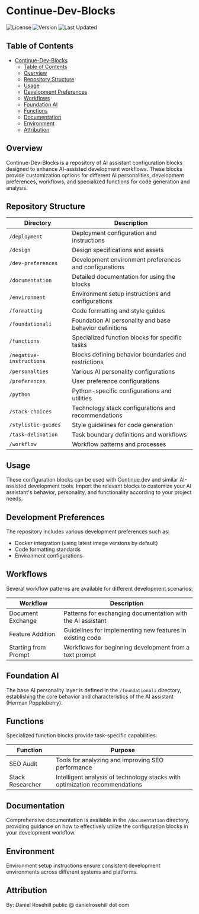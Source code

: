 # Continue-Dev-Blocks

![License](https://img.shields.io/badge/license-MIT-blue.svg)
![Version](https://img.shields.io/badge/version-1.0.0-green.svg)
![Last Updated](https://img.shields.io/badge/last%20updated-May%202024-brightgreen.svg)

## Table of Contents

- [Continue-Dev-Blocks](#continue-dev-blocks)
  - [Table of Contents](#table-of-contents)
  - [Overview](#overview)
  - [Repository Structure](#repository-structure)
  - [Usage](#usage)
  - [Development Preferences](#development-preferences)
  - [Workflows](#workflows)
  - [Foundation AI](#foundation-ai)
  - [Functions](#functions)
  - [Documentation](#documentation)
  - [Environment](#environment)
  - [Attribution](#attribution)

## Overview

Continue-Dev-Blocks is a repository of AI assistant configuration blocks designed to enhance AI-assisted development workflows. These blocks provide customization options for different AI personalities, development preferences, workflows, and specialized functions for code generation and analysis.

## Repository Structure

| Directory | Description |
|-----------|-------------|
| `/deployment` | Deployment configuration and instructions |
| `/design` | Design specifications and assets |
| `/dev-preferences` | Development environment preferences and configurations |
| `/documentation` | Detailed documentation for using the blocks |
| `/environment` | Environment setup instructions and configurations |
| `/formatting` | Code formatting and style guides |
| `/foundationali` | Foundation AI personality and base behavior definitions |
| `/functions` | Specialized function blocks for specific tasks |
| `/negative-instructions` | Blocks defining behavior boundaries and restrictions |
| `/personalties` | Various AI personality configurations |
| `/preferences` | User preference configurations |
| `/python` | Python-specific configurations and utilities |
| `/stack-choices` | Technology stack configurations and recommendations |
| `/stylistic-guides` | Style guidelines for code generation |
| `/task-delination` | Task boundary definitions and workflows |
| `/workflow` | Workflow patterns and processes |

## Usage

These configuration blocks can be used with Continue.dev and similar AI-assisted development tools. Import the relevant blocks to customize your AI assistant's behavior, personality, and functionality according to your project needs.

## Development Preferences

The repository includes various development preferences such as:

- Docker integration (using latest image versions by default)
- Code formatting standards
- Environment configurations

## Workflows

Several workflow patterns are available for different development scenarios:

| Workflow | Description |
|----------|-------------|
| Document Exchange | Patterns for exchanging documentation with the AI assistant |
| Feature Addition | Guidelines for implementing new features in existing code |
| Starting from Prompt | Workflows for beginning development from a text prompt |

## Foundation AI

The base AI personality layer is defined in the `/foundationali` directory, establishing the core behavior and characteristics of the AI assistant (Herman Poppleberry).

## Functions

Specialized function blocks provide task-specific capabilities:

| Function | Purpose |
|----------|---------|
| SEO Audit | Tools for analyzing and improving SEO performance |
| Stack Researcher | Intelligent analysis of technology stacks with optimization recommendations |

## Documentation

Comprehensive documentation is available in the `/documentation` directory, providing guidance on how to effectively utilize the configuration blocks in your development workflow.

## Environment

Environment setup instructions ensure consistent development environments across different systems and platforms.

## Attribution

By: Daniel Rosehill
public @ danielrosehill dot com
